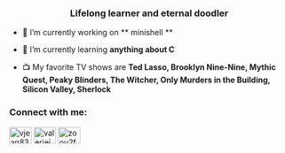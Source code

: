 <h3 align="center">Lifelong learner and eternal doodler</h3>

- 🔭 I’m currently working on ** minishell **

- 🌱 I’m currently learning **anything about C**

- 📺 My favorite TV shows are **Ted Lasso, Brooklyn Nine-Nine, Mythic Quest, Peaky Blinders, The Witcher, Only Murders in the Building, Silicon Valley, Sherlock**

<h3 align="left">Connect with me:</h3>
<p align="left">
<a href="https://twitter.com/vjean83" target="blank"><img align="center" src="https://raw.githubusercontent.com/rahuldkjain/github-profile-readme-generator/master/src/images/icons/Social/twitter.svg" alt="vjean83" height="30" width="40" /></a>
<a href="https://linkedin.com/in/valeriejean01" target="blank"><img align="center" src="https://raw.githubusercontent.com/rahuldkjain/github-profile-readme-generator/master/src/images/icons/Social/linked-in-alt.svg" alt="valeriejean01" height="30" width="40" /></a>
<a href="https://instagram.com/zoou2foo" target="blank"><img align="center" src="https://raw.githubusercontent.com/rahuldkjain/github-profile-readme-generator/master/src/images/icons/Social/instagram.svg" alt="zoou2foo" height="30" width="40" /></a>
</p>
